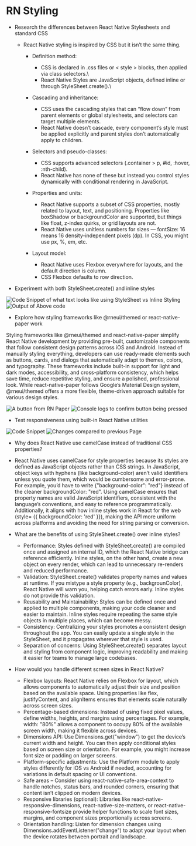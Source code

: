 # RN Styling

- Research the differences between React Native Stylesheets and standard CSS
  - React Native styling is inspired by CSS but it isn’t the same thing.
    - Definition method:
      - CSS is declared in .css files or < style > blocks, then applied via
        class selectors.\
      - React Native Styles are JavaScript objects, defined inline or through
        StyleSheet.create().\

    - Cascading and inheritance:
      - CSS uses the cascading styles that can “flow down” from parent elements
        or global stylesheets, and selectors can target multiple elements.
      - React Native doesn’t cascade, every component’s style must be applied
        explicitly and parent styles don’t automatically apply to children.

    - Selectors and pseudo-classes:
      - CSS supports advanced selectors (.container > p, #id, :hover,
        :nth-child).
      - React Native has none of these but instead you control styles
        dynamically with conditional rendering in JavaScript.

    - Properties and units:
      - React Native supports a subset of CSS properties, mostly related to
        layout, text, and positioning. Properties like boxShadow or
        backgroundColor are supported, but things like float, z-index quirks, or
        grid layouts are not.
      - React Native uses unitless numbers for sizes — fontSize: 16 means 16
        density-independent pixels (dp). In CSS, you might use px, %, em, etc.

    - Layout model:
      - React Native uses Flexbox everywhere for layouts, and the default
        direction is column.
      - CSS Flexbox defaults to row direction.

- Experiment with both StyleSheet.create() and inline styles

![Code Snippet of what text looks like using StyleSheet vs Inline Styling ](StyleSheet-vs-Inline-CodeSnippet.png)
![Output of Above code](StyleSheet-vs-Inline-OutPut.png)

- Explore how styling frameworks like @rneui/themed or react-native-paper work

Styling frameworks like @rneui/themed and react-native-paper simplify React
Native development by providing pre-built, customizable components that follow
consistent design patterns across iOS and Android. Instead of manually styling
everything, developers can use ready-made elements such as buttons, cards, and
dialogs that automatically adapt to themes, colors, and typography. These
frameworks include built-in support for light and dark modes, accessibility, and
cross-platform consistency, which helps save time, reduce repetitive styling,
and ensure a polished, professional look. While react-native-paper follows
Google’s Material Design system, @rneui/themed offers a more flexible,
theme-driven approach suitable for various design styles.

![A button from RN Paper](ButtonDisplayed.png)
![Console logs to confirm button being pressed](ButtonPressed.png)

- Test responsiveness using built-in React Native utilities

![Code Snippet](ResponsivenessTest-CodeSnippet.png)
![Changes compared to previous Page](ResponsivenessTest-Output.png)

- Why does React Native use camelCase instead of traditional CSS properties?

- React Native uses camelCase for style properties because its styles are
  defined as JavaScript objects rather than CSS strings. In JavaScript, object
  keys with hyphens (like background-color) aren’t valid identifiers unless you
  quote them, which would be cumbersome and error-prone. For example, you’d have
  to write {"background-color": "red"} instead of the cleaner backgroundColor:
  "red". Using camelCase ensures that property names are valid JavaScript
  identifiers, consistent with the language’s conventions, and easy to reference
  programmatically. Additionally, it aligns with how inline styles work in React
  for the web (style= {{ backgroundColor: 'red' }}), making the API more uniform
  across platforms and avoiding the need for string parsing or conversion.

- What are the benefits of using StyleSheet.create() over inline styles?
  - Performance: Styles defined with StyleSheet.create() are compiled once and
    assigned an internal ID, which the React Native bridge can reference
    efficiently. Inline styles, on the other hand, create a new object on every
    render, which can lead to unnecessary re-renders and reduced performance.
  - Validation: StyleSheet.create() validates property names and values at
    runtime. If you mistype a style property (e.g., backgrounColor), React
    Native will warn you, helping catch errors early. Inline styles do not
    provide this validation.
  - Reusability and Maintainability: Styles can be defined once and applied to
    multiple components, making your code cleaner and easier to maintain. Inline
    styles require repeating the same style objects in multiple places, which
    can become messy.
  - Consistency: Centralizing your styles promotes a consistent design
    throughout the app. You can easily update a single style in the StyleSheet,
    and it propagates wherever that style is used.
  - Separation of concerns: Using StyleSheet.create() separates layout and
    styling from component logic, improving readability and making it easier for
    teams to manage large codebases.

- How would you handle different screen sizes in React Native?
  - Flexbox layouts: React Native relies on Flexbox for layout, which allows
    components to automatically adjust their size and position based on the
    available space. Using properties like flex, justifyContent, and alignItems
    ensures that elements scale naturally across screen sizes.
  - Percentage-based dimensions: Instead of using fixed pixel values, define
    widths, heights, and margins using percentages. For example, width: "80%"
    allows a component to occupy 80% of the available screen width, making it
    flexible across devices.
  - Dimensions API: Use Dimensions.get("window") to get the device’s current
    width and height. You can then apply conditional styles based on screen size
    or orientation. For example, you might increase font size or padding on
    larger screens.
  - Platform-specific adjustments: Use the Platform module to apply styles
    differently for iOS vs Android if needed, accounting for variations in
    default spacing or UI conventions.
  - Safe areas – Consider using react-native-safe-area-context to handle
    notches, status bars, and rounded corners, ensuring that content isn’t
    clipped on modern devices.
  - Responsive libraries (optional): Libraries like
    react-native-responsive-dimensions, react-native-size-matters, or
    react-native-responsive-fontsize provide helper functions to scale font
    sizes, margins, and component sizes proportionally across screens.
  - Orientation handling: Listen for dimension changes using
    Dimensions.addEventListener("change") to adapt your layout when the device
    rotates between portrait and landscape.
